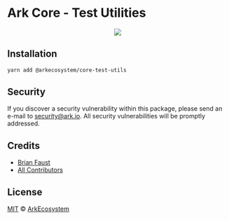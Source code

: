 # Ark Core - Test Utilities

<p align="center">
    <img src="../../banner.png?sanitize=true" />
</p>

## Installation

```bash
yarn add @arkecosystem/core-test-utils
```

## Security

If you discover a security vulnerability within this package, please send an e-mail to security@ark.io. All security vulnerabilities will be promptly addressed.

## Credits

-   [Brian Faust](https://github.com/faustbrian)
-   [All Contributors](../../../../contributors)

## License

[MIT](LICENSE) © [ArkEcosystem](https://ark.io)
